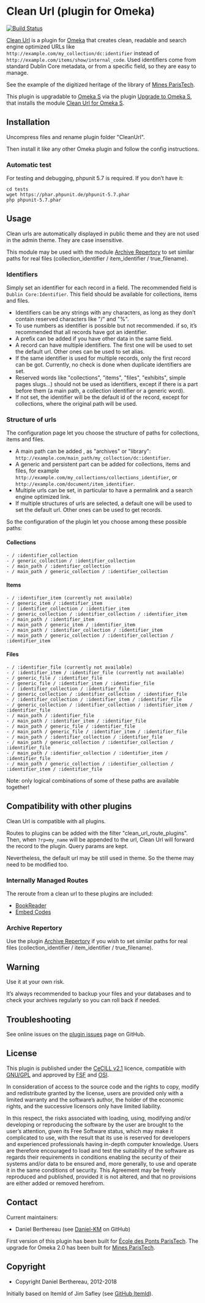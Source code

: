 Clean Url (plugin for Omeka)
============================

[![Build Status](https://travis-ci.org/Daniel-KM/CleanUrl.svg?branch=master)](https://travis-ci.org/Daniel-KM/CleanUrl)

[Clean Url] is a plugin for [Omeka] that creates clean, readable and search
engine optimized URLs like `http://example.com/my_collection/dc:identifier`
instead of `http://example.com/items/show/internal_code`. Used identifiers come
from standard Dublin Core metadata, or from a specific field, so they are easy
to manage.

See the example of the digitized heritage of the library of [Mines ParisTech].

This plugin is upgradable to [Omeka S] via the plugin [Upgrade to Omeka S], that
installs the module [Clean Url for Omeka S].


Installation
------------

Uncompress files and rename plugin folder "CleanUrl".

Then install it like any other Omeka plugin and follow the config instructions.

### Automatic test

For testing and debugging, phpunit 5.7 is required. If you don’t have it:

```
cd tests
wget https://phar.phpunit.de/phpunit-5.7.phar
php phpunit-5.7.phar
```


Usage
-----

Clean urls are automatically displayed in public theme and they are not used in
the admin theme. They are case insensitive.

This module may be used with the module [Archive Repertory] to set similar paths
for real files (collection_identifier / item_identifier / true_filename).

### Identifiers

Simply set an identifier for each record in a field. The recommended field is
`Dublin Core:Identifier`. This field should be available for collections, items
and files.

- Identifiers can be any strings with any characters, as long as they don’t
contain reserved characters like "/" and "%".
- To use numbers as identifier is possible but not recommended. if so, it’s
recommended that all records have got an identifier.
- A prefix can be added if you have other data in the same field.
- A record can have multiple identifiers. The first one will be used to set the
default url. Other ones can be used to set alias.
- If the same identifier is used for multiple records, only the first record can
be got. Currently, no check is done when duplicate identifiers are set.
- Reserved words like "collections", "items", "files", "exhibits", simple pages
slugs...) should not be used as identifiers, except if there is a part before
them (a main path, a collection identifier or a generic word).
- If not set, the identifier will be the default id of the record, except for
collections, where the original path will be used.

### Structure of urls

The configuration page let you choose the structure of paths for collections,
items and files.

- A main path can be added , as "archives" or "library": `http://example.com/main_path/my_collection/dc:identifier`.
- A generic and persistent part can be added for collections, items and files,
for example `http://example.com/my_collections/collections_identifier`, or `http://example.com/document/item_identifier`.
- Multiple urls can be set, in particular to have a permalink and a search engine
optimized link.
- If multiple structures of urls are selected, a default one will be used to set
the default url. Other ones can be used to get records.

So the configuration of the plugin let you choose among these possible paths:

#### Collections

    - / :identifier_collection
    - / generic_collection / :identifier_collection
    - / main_path / :identifier_collection
    - / main_path / generic_collection / :identifier_collection

#### Items

    - / :identifier_item (currently not available)
    - / generic_item / :identifier_item
    - / :identifier_collection / :identifier_item
    - / generic_collection / :identifier_collection / :identifier_item
    - / main_path / :identifier_item
    - / main_path / generic_item / :identifier_item
    - / main_path / :identifier_collection / :identifier_item
    - / main_path / generic_collection / :identifier_collection / :identifier_item

#### Files

    - / :identifier_file (currently not available)
    - / :identifier_item / :identifier_file (currently not available)
    - / generic_file / :identifier_file
    - / generic_file / :identifier_item / :identifier_file
    - / :identifier_collection / :identifier_file
    - / generic_collection / :identifier_collection / :identifier_file
    - / :identifier_collection / :identifier_item / :identifier_file
    - / generic_collection / :identifier_collection / :identifier_item / :identifier_file
    - / main_path / :identifier_file
    - / main_path / :identifier_item / :identifier_file
    - / main_path / generic_file / :identifier_file
    - / main_path / generic_file / :identifier_item / :identifier_file
    - / main_path / :identifier_collection / :identifier_file
    - / main_path / generic_collection / :identifier_collection / :identifier_file
    - / main_path / :identifier_collection / :identifier_item / :identifier_file
    - / main_path / generic_collection / :identifier_collection / :identifier_item / :identifier_file

Note: only logical combinations of some of these paths are available together!


Compatibility with other plugins
--------------------------------

Clean Url is compatible with all plugins.

Routes to plugins can be added with the filter "clean_url_route_plugins". Then,
when `?rp=my_name` will be appended to the url, Clean Url will forward the
record to the plugin. Query params are kept.

Nevertheless, the default url may be still used in theme. So the theme may need
to be modified too.

### Internally Managed Routes

The reroute from a clean url to these plugins are included:

- [BookReader]
- [Embed Codes]

### Archive Repertory

Use the plugin [Archive Repertory] if you wish to set similar paths for real
files (collection_identifier / item_identifier / true_filename).


Warning
-------

Use it at your own risk.

It’s always recommended to backup your files and your databases and to check
your archives regularly so you can roll back if needed.


Troubleshooting
---------------

See online issues on the [plugin issues] page on GitHub.


License
-------

This plugin is published under the [CeCILL v2.1] licence, compatible with
[GNU/GPL] and approved by [FSF] and [OSI].

In consideration of access to the source code and the rights to copy, modify and
redistribute granted by the license, users are provided only with a limited
warranty and the software’s author, the holder of the economic rights, and the
successive licensors only have limited liability.

In this respect, the risks associated with loading, using, modifying and/or
developing or reproducing the software by the user are brought to the user’s
attention, given its Free Software status, which may make it complicated to use,
with the result that its use is reserved for developers and experienced
professionals having in-depth computer knowledge. Users are therefore encouraged
to load and test the suitability of the software as regards their requirements
in conditions enabling the security of their systems and/or data to be ensured
and, more generally, to use and operate it in the same conditions of security.
This Agreement may be freely reproduced and published, provided it is not
altered, and that no provisions are either added or removed herefrom.


Contact
-------

Current maintainers:

* Daniel Berthereau (see [Daniel-KM] on GitHub)

First version of this plugin has been built for [École des Ponts ParisTech].
The upgrade for Omeka 2.0 has been built for [Mines ParisTech].


Copyright
---------

* Copyright Daniel Berthereau, 2012-2018

Initially based on ItemId of Jim Safley (see [GitHub ItemId]).


[Clean Url]: https://github.com/Daniel-KM/Omeka-plugin-CleanUrl
[Omeka]: https://omeka.org
[Omeka S]: https://omeka.org/s
[Upgrade to Omeka S]: https://github.com/Daniel-KM/Omeka-plugin-UpgradeToOmekaS
[Clean Url for Omeka S]: https://github.com/Daniel-KM/Omeka-S-module-CleanUrl
[plugin issues]: https://github.com/Daniel-KM/Omeka-plugin-CleanUrl/issues
[Archive Repertory]: https://github.com/Daniel-KM/Omeka-plugin-ArchiveRepertory
[BookReader]: https://github.com/jsicot/BookReader
[Embed Codes]: https://omeka.org/codex/Plugins/EmbedCodes
[CeCILL v2.1]: https://www.cecill.info/licences/Licence_CeCILL_V2.1-en.html
[GNU/GPL]: https://www.gnu.org/licenses/gpl-3.0.html
[FSF]: https://www.fsf.org
[OSI]: http://opensource.org
[Daniel-KM]: https://github.com/Daniel-KM "Daniel Berthereau"
[École des Ponts ParisTech]: http://bibliotheque.enpc.fr
[Mines ParisTech]: https://patrimoine.mines-paristech.fr
[GitHub ItemId]: https://github.com/jimsafley/ItemId
